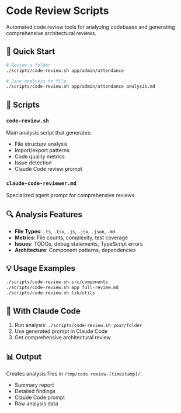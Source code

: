 # Code Review Scripts

Automated code review tools for analyzing codebases and generating comprehensive architectural reviews.

## 🚀 Quick Start

```bash
# Review a folder
./scripts/code-review.sh app/admin/attendance

# Save analysis to file
./scripts/code-review.sh app/admin/attendance analysis.md
```

## 📁 Scripts

### `code-review.sh`

Main analysis script that generates:

- File structure analysis
- Import/export patterns
- Code quality metrics
- Issue detection
- Claude Code review prompt

### `claude-code-reviewer.md`

Specialized agent prompt for comprehensive reviews

## 🔍 Analysis Features

- **File Types**: `.ts`, `.tsx`, `.js`, `.jsx`, `.json`, `.md`
- **Metrics**: File counts, complexity, test coverage
- **Issues**: TODOs, debug statements, TypeScript errors
- **Architecture**: Component patterns, dependencies

## 💡 Usage Examples

```bash
./scripts/code-review.sh src/components
./scripts/code-review.sh app full-review.md
./scripts/code-review.sh lib/utils
```

## 🤖 With Claude Code

1. Run analysis: `./scripts/code-review.sh your/folder`
2. Use generated prompt in Claude Code
3. Get comprehensive architectural review

## 📊 Output

Creates analysis files in `/tmp/code-review-[timestamp]/`:

- Summary report
- Detailed findings
- Claude Code prompt
- Raw analysis data
